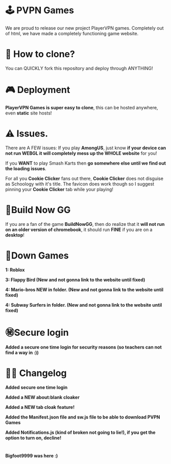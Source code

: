 # 🕹️ PVPN Games
We are proud to release our new project PlayerVPN games. Completely out of html, we have made a completely functioning game website.

# 🚀 How to clone?
You can QUICKLY fork this repository and deploy through ANYTHING!

# 🎮 Deployment
**PlayerVPN Games is super easy to clone**, this can be hosted anywhere, even **static** site hosts!

# ⚠️ Issues.
There are A FEW issues:
If you play **AmongUS**, just know **if your device can not run WEBGL it will completely mess up the WHOLE website** for you!


If you **WANT** to play Smash Karts then **go somewhere else until we find out the loading issues**.


For all you **Cookie Clicker** fans out there, **Cookie Clicker** does not disguise as Schoology with it's title. The favicon does work though so I suggest pinning your **Cookie Clicker** tab while your playing!

# 🧱Build Now GG
If you are a fan of the game **BuildNowGG**, then do realize that it **will not run on an older version of chromebook**, it should run **FINE** if you are on a **desktop**!

# 🔻Down Games
**1: Roblox**

**3: Flappy Bird (New and not gonna link to the website until fixed)**

**4: Mario-bros NEW in folder. (New and not gonna link to the website until fixed)**

**4: Subway Surfers in folder. (New and not gonna link to the website until fixed)**

# ㊙️Secure login
**Added a secure one time login for security reasons (so teachers can not find a way in :))**

# 👨‍💻 Changelog
**Added secure one time login** 

**Added a NEW about:blank cloaker**

**Added a NEW tab cloak feature!**

**Added the Manifest.json file and sw.js file to be able to download PVPN Games**

**Added Notifications.js (kind of broken not going to lie!), if you get the option to turn on, decline!**



#
**Bigfoot9999 was here :)**
